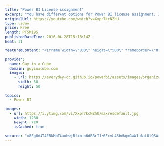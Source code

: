 ```yaml
---
title: "Power BI License Assignment"
excerpt: "You have different options for Power BI license assignment. I look at what those are. From the Office 365 Admin portal to PowerShell. I also do a quick recap of the different licenses available.  For an example of how to assign licenses via PowerShell you can look at the following. It isn't specific"
originalUrl: https://youtube.com/watch?v=Xxpr7kcNZhU
type: video
price: Free
length: PT5M19S
publishedDateTime: 2016-06-28T15:18:14Z
heat: 51

featuredContent: "<iframe width=\"800\" height=\"500\" frameborder=\"0\" src=\"https://www.youtube.com/embed/Xxpr7kcNZhU\" allow=\"accelerometer; autoplay; encrypted-media; gyroscope; picture-in-picture\" allowfullscreen></iframe>"

provider:
  name: Guy in a Cube
  domain: guyinacube.com
  images:
    - url: https://everyday-cc.github.io/powerbi/assets/images/organizations/guyinacube.com-50x50.jpg
      width: 50
      height: 50

topics:
  - Power BI

images:
  - url: https://i.ytimg.com/vi/Xxpr7kcNZhU/maxresdefault.jpg
    width: 1280
    height: 720
    isCached: true

secured: "x8Fg6d4T4ERkMpTGaohwjRfxmLn6dRBrI1z6FcvL45bdkgmGwW1ukuL8lQSAry2EyPbiWS5Md6pCPGRSPVFhNJaOCAhoVztItYi0ECFsjplXHWHkN5B8I8eNa2ZVNpTMuG+RVV0r7bpiMNCEdGcl2mM3bbpktJWMBr0vS1My24EAeHPgi6GDPprB9fKP8xXrk1WGyELTsdCtk002VZJkiP9Nf/1JYxN+QLzLYfxO04HHzgBLqUSR9wI+v65mw1vreK3KinBEQKv60BKaAhBLndZfQw3PXSIalHgHyqzT9jBiW8UryuRsEYhcssbqQEuanJ+hbba9wB3WkUbBIMHYJT4BGRxXwkKG9ROTtxbkPSHLfMSL1YiwX5qvb9eSDzmtxhiYbWCF0KG/gRUHl1WhzfJZPGXy/NSL8Yrgs3J8qt8=;DfqTYuWg4M2hGLihXVx9sg=="
---
```


